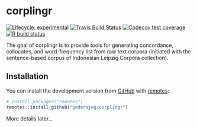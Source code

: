
<!-- README.md is generated from README.Rmd. Please edit that file -->

# corplingr

<!-- badges: start -->

[![Lifecycle:
experimental](https://img.shields.io/badge/lifecycle-experimental-orange.svg)](https://www.tidyverse.org/lifecycle/#experimental)
[![Travis Build
Status](https://app.travis-ci.com/gederajeg/corplingr.svg?branch=master)](https://app.travis-ci.com/gederajeg/corplingr)
[![Codecov test
coverage](https://codecov.io/gh/gederajeg/corplingr/branch/master/graph/badge.svg)](https://codecov.io/gh/gederajeg/corplingr?branch=master)
[![R build
status](https://github.com/gederajeg/corplingr/workflows/R-CMD-check/badge.svg)](https://github.com/gederajeg/corplingr/actions)
<!-- badges: end -->

The goal of corplingr is to provide tools for generating concordance,
collocates, and word-frequency list from raw text corpora (initiated
with the sentence-based corpus of Indonesian Leipzig Corpora
collection).

## Installation

You can install the development version from
[GitHub](https://github.com/) with
[remotes](https://remotes.r-lib.org/):

``` r
# install.packages("remotes")
remotes::install_github("gederajeg/corplingr")
```

More details later…
